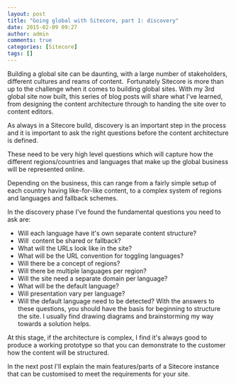 ```yaml
---
layout: post
title: "Going global with Sitecore, part 1: discovery"
date: 2015-02-09 09:27
author: admin
comments: true
categories: [Sitecore]
tags: []
---
```

Building a global site can be daunting, with a large number of stakeholders, different cultures and reams of content.  Fortunately Sitecore is more than up to the challenge when it comes to building global sites. With my 3rd global site now built, this series of blog posts will share what I've learned, from designing the content architecture through to handing the site over to content editors.

As always in a Sitecore build, discovery is an important step in the process and it is important to ask the right questions before the content architecture is defined.

These need to be very high level questions which will capture how the different regions/countries and languages that make up the global business will be represented online.

Depending on the business, this can range from a fairly simple setup of each country having like-for-like content, to a complex system of regions and languages and fallback schemes.

In the discovery phase I've found the fundamental questions you need to ask are:


*   Will each language have it's own separate content structure?
*   Will  content be shared or fallback?
*   What will the URLs look like in the site?
*   What will be the URL convention for toggling languages?
*   Will there be a concept of regions?
*   Will there be multiple languages per region?
*   Will the site need a separate domain per language?
*   What will be the default language?
*   Will presentation vary per language?
*   Will the default language need to be detected?
With the answers to these questions, you should have the basis for beginning to structure the site. I usually find drawing diagrams and brainstorming my way towards a solution helps.

At this stage, if the architecture is complex, I find it's always good to produce a working prototype so that you can demonstrate to the customer how the content will be structured.

In the next post I'll explain the main features/parts of a Sitecore instance that can be customised to meet the requirements for your site.
